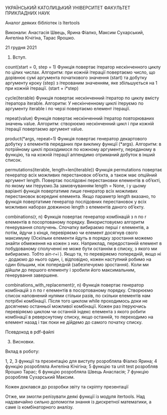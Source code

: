 УКРАЇНСЬКИЙ КАТОЛИЦЬКИЙ УНІВЕРСИТЕТ
ФАКУЛЬТЕТ ПРИКЛАДНИХ НАУК
 
 




Аналог деяких бібліотек із Itertools
 

Виконали: Анастасія Швець, Ярина Фіалко, Максим Сухарський, Ангеліна Кічігіна, Тарас Ярошко. 
 













 
21 грудня 2021

 
 
1. Вступ.


 
count(start = 0, step = 1) 
Функція повертає ітератор нескінченного циклу по цілих числах. Алгоритм: при кожній ітерації повертаємо число, що дорівнює сумі аргумента початкового значення (start) та добутку аргументу кроку (step) з ітерованим значенням, яке збільшується на 1 при кожній ітерації. (start + i*step)

cycle(iterable)
Функція повертає нескінченний ітератор по циклу вмісту ітератора iterable. Алгоритм: У нескінченному циклі ітеруємо по аргументу iterable і по черзі повертаємо елемент ітерації.

repeat(value)
Функція повертає нескінченний ітератор повторюваних значень value. Алгоритм: створюємо нескінченний цикл і при кожній ітерації повертаємо аргумент value. 

product(*args, repeat=1)
Функція повертає генератор декартового добутку з елементів переданих при виклику функції (*args). 
Алгоритм: в потрійному циклі проходимося по кожному аргументу, переданому в функцію, та на кожній ітерації аппендимо отриманий добуток в інший список.

permutations(iterable, length=len(iterable))
Функція permutations повертає генератор всіх можливих перестановок об’єкта, а також має опційний аргумент length. Повертає послідовні перестановки елементів в об’єкті, по якому ми ітеруємо.За замовчуванням length = None, і у цьому варіанті функція повертатиме лише генератор всіх можливих перестановок всередині елемента. Якщо параметр length вказано, то функція повертатиме генератор послідовних перестановок у всіх можливих наборах довжиною length з елементів даного об’єкту.

combinations(r, n) 
Функція повертає генератор комбінацій з n по r елементів в посортованому порядку. Використовуємо алгоритм генерування сполучень. Спочатку вибираємо перші r елементів, а потім, йдучи з кінця, перевіряємо чи елемент досягнув свого максимуму (Оскільки елементи йдуть в порядку зростання можемо знайти обмеження на кожен з них. Наприклад, передостанній елемент в побудованому сполученні не може бути останнім в списку, з якого ми вибираємо. Тобто ain-r+i ). Якщо та, то перевіряємо попередній, якщо ні - додаємо до нього один, і, відповідно, кожен наступний робимо на один більшим, ніж попередній (забезпечуємо зростання). Коли ми дійшли до першого елементу і зробили його максимальним, генерування завершене.

combinations_with_replacement(r, n)
Функція повертає генератор комбінацій з n по r елементів в посортованому порядку. Створюємо список наповнений нулями стільки разів, по скільки елементів нам потрібні комбінації. Після того циклом while проходимось доки не досягнемо останньої можливої комбінації. Кожен раз ітеруючись перевіряємо циклом чи останній індекс елемента з якого робити комбінації в реверснутому списку, якщо останній, то переходимо на елемент назад і так поки не дійдемо до самого початку списку. 

Псевдокод в pdf-файлі
 
3. Висновки.

Вклад в роботу:

1, 2, 3 функції та презентацію для виступу розробляла Фіалко Ярина;
4 функцію розробляла Ангеліна Кічігіна;
5 функцію та unit test розробляв Ярошко Тарас;
6 функцію розробляла Швець Анасласія;
7 функцію розробляв Сухарський Максим.

Кожен доклався до розробки звіту та скріпту презентації

Отже, ми змогли релізувати деякі функції із модуля itertools. Над надзвичайно сильно допомогли знання із дискретної математики, а саме із комбінаторного аналізу.
